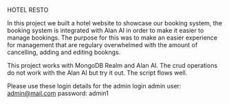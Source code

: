HOTEL RESTO

In this project we built a hotel website to showcase our booking system, the booking system is integrated with Alan AI in order to make it easier to manage bookings. The purpose for this was to make an easier experience for management that are regulary overwhelmed with the amount of cancelling, adding and editing bookngs. 

This project works with MongoDB Realm and Alan AI. The crud operations do not work with the Alan AI but try it out. The script flows well.

Please use these login details for the admin login
admin user: admin@mail.com
password: admin1
